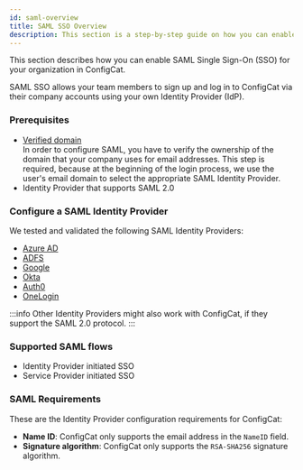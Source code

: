 ```yaml
---
id: saml-overview
title: SAML SSO Overview
description: This section is a step-by-step guide on how you can enable SAML Single Sign-On (SSO) for your organization in ConfigCat.
---
```


This section describes how you can enable SAML Single Sign-On (SSO) for your organization in ConfigCat.

SAML SSO allows your team members to sign up and log in to ConfigCat via their company accounts using your own Identity Provider (IdP).

### Prerequisites
- [Verified domain](/docs/advanced/team-management/domain-verification)  
  In order to configure SAML, you have to verify the ownership of the domain that your company uses for email addresses. This step is required, because at the beginning of the login process, we use the user's email domain to select the appropriate SAML Identity Provider. 
- Identity Provider that supports SAML 2.0

### Configure a SAML Identity Provider

We tested and validated the following SAML Identity Providers:
- [Azure AD](/docs/advanced/team-management/saml/identity-providers/azure-ad)
- [ADFS](/docs/advanced/team-management/saml/identity-providers/adfs)
- [Google](/docs/advanced/team-management/saml/identity-providers/google)
- [Okta](/docs/advanced/team-management/saml/identity-providers/okta)
- [Auth0](/docs/advanced/team-management/saml/identity-providers/auth0)
- [OneLogin](/docs/advanced/team-management/saml/identity-providers/onelogin)

:::info
Other Identity Providers might also work with ConfigCat, if they support the SAML 2.0 protocol.
:::


### Supported SAML flows
  - Identity Provider initiated SSO
  - Service Provider initiated SSO

### SAML Requirements
These are the Identity Provider configuration requirements for ConfigCat:

- **Name ID**: ConfigCat only supports the email address in the `NameID` field.
- **Signature algorithm**: ConfigCat only supports the `RSA-SHA256` signature algorithm.
